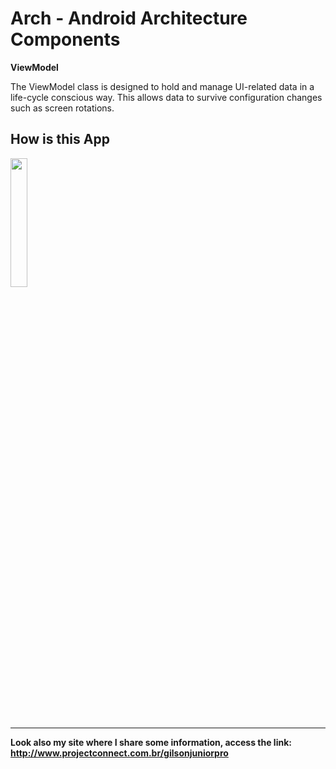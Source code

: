 # Arch - Android Architecture Components

<b>ViewModel</b>

The ViewModel class is designed to hold and manage UI-related data in a life-cycle conscious way. This allows data to survive configuration changes such as screen rotations.

## How is this App

<img src="http://www.projectconnect.com.br/github_imagens/arch.gif" width="23%"></img>

-------------
**Look also my site where I share some information, access the link: http://www.projectconnect.com.br/gilsonjuniorpro**
